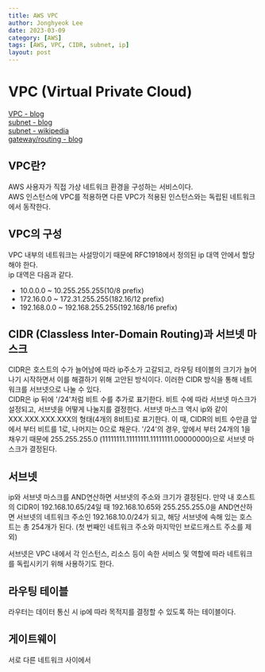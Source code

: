 ```yaml
---
title: AWS VPC
author: Jonghyeok Lee
date: 2023-03-09
category: [AWS]
tags: [AWS, VPC, CIDR, subnet, ip]
layout: post
---
```


# VPC (Virtual Private Cloud)
[VPC - blog][1]  
[subnet - blog][2]  
[subnet - wikipedia][3]  
[gateway/routing - blog][4]

## VPC란?
AWS 사용자가 직접 가상 네트워크 환경을 구성하는 서비스이다.  
AWS 인스턴스에 VPC를 적용하면 다른 VPC가 적용된 인스턴스와는 독립된 네트워크에서 동작한다.  

## VPC의 구성
VPC 내부의 네트워크는 사설망이기 때문에 RFC1918에서 정의된 ip 대역 안에서 할당해야 한다.  
ip 대역은 다음과 같다.
- 10.0.0.0 ~ 10.255.255.255(10/8 prefix)
- 172.16.0.0 ~ 172.31.255.255(182.16/12 prefix)
- 192.168.0.0 ~ 192.168.255.255(192.168/16 prefix)

## CIDR (Classless Inter-Domain Routing)과 서브넷 마스크
CIDR은 호스트의 수가 늘어남에 따라 ip주소가 고갈되고, 라우팅 테이블의 크기가 늘어나기 시작하면서 이를 해결하기 위해 고안된 방식이다.
이러한 CIDR 방식을 통해 네트워크를 서브넷으로 나눌 수 있다.  
CIDR은 ip 뒤에 '/24'처럼 비트 수를 추가로 표기한다. 비트 수에 따라 서브넷 마스크가 설정되고, 서브넷을 어떻게 나눌지를 결정한다.
서브넷 마스크 역시 ip와 같이 XXX.XXX.XXX.XXX의 형태(4개의 8비트)로 표기한다. 이 때, CIDR의 비트 수만큼 앞에서 부터 비트를 1로, 나머지는 0으로 채운다.
'/24'의 경우, 앞에서 부터 24개의 1을 채우기 때문에 255.255.255.0 (11111111.11111111.11111111.00000000)으로 서브넷 마스크가 결정된다.

## 서브넷
ip와 서브넷 마스크를 AND연산하면 서브넷의 주소와 크기가 결정된다.
만약 내 호스트의 CIDR이 192.168.10.65/24일 때 192.168.10.65와 255.255.255.0을 AND연산하면 서브넷의 네트워크 주소인 192.168.10.0/24가 되고, 해당 서브넷에 속해 있는 호스트는 총 254개가 된다. (첫 번째인 네트워크 주소와 마지막인 브로드캐스트 주소를 제외)  

서브넷은 VPC 내에서 각 인스턴스, 리소스 등이 속한 서비스 및 역할에 따라 네트워크를 독립시키기 위해 사용하기도 한다.

## 라우팅 테이블
라우터는 데이터 통신 시 ip에 따라 목적지를 결정할 수 있도록 하는 테이블이다.

## 게이트웨이
서로 다른 네트워크 사이에서 

[1]: https://medium.com/harrythegreat/aws-%EA%B0%80%EC%9E%A5%EC%89%BD%EA%B2%8C-vpc-%EA%B0%9C%EB%85%90%EC%9E%A1%EA%B8%B0-71eef95a7098
[2]: https://code-lab1.tistory.com/34
[3]: https://en.wikipedia.org/wiki/Subnetwork
[4]: https://velog.io/@chchaeun/AWS-%ED%81%B4%EB%9D%BC%EC%9A%B0%EB%93%9C-%EA%B5%AC%EC%B6%95-2-VPC-%EA%B5%AC%EC%B6%95%EC%84%9C%EB%B8%8C%EB%84%B7-%EB%9D%BC%EC%9A%B0%ED%8C%85-%ED%85%8C%EC%9D%B4%EB%B8%94-%EC%9D%B8%ED%84%B0%EB%84%B7-%EA%B2%8C%EC%9D%B4%ED%8A%B8%EC%9B%A8%EC%9D%B4
